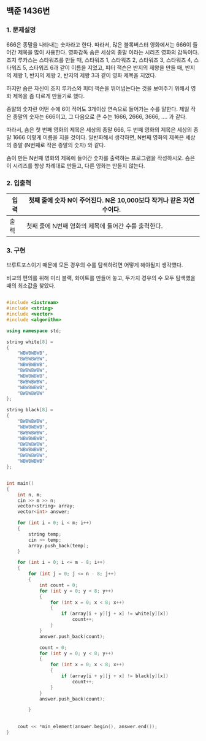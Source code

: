 
## 백준 1436번 
### 1. 문제설명
 
666은 종말을 나타내는 숫자라고 한다. 따라서, 많은 블록버스터 영화에서는 666이 들어간 제목을 많이 사용한다. 영화감독 숌은 세상의 종말 이라는 시리즈 영화의 감독이다. 조지 루카스는 스타워즈를 만들 때, 스타워즈 1, 스타워즈 2, 스타워즈 3, 스타워즈 4, 스타워즈 5, 스타워즈 6과 같이 이름을 지었고, 피터 잭슨은 반지의 제왕을 만들 때, 반지의 제왕 1, 반지의 제왕 2, 반지의 제왕 3과 같이 영화 제목을 지었다.

하지만 숌은 자신이 조지 루카스와 피터 잭슨을 뛰어넘는다는 것을 보여주기 위해서 영화 제목을 좀 다르게 만들기로 했다.

종말의 숫자란 어떤 수에 6이 적어도 3개이상 연속으로 들어가는 수를 말한다. 제일 작은 종말의 숫자는 666이고, 그 다음으로 큰 수는 1666, 2666, 3666, .... 과 같다.

따라서, 숌은 첫 번째 영화의 제목은 세상의 종말 666, 두 번째 영화의 제목은 세상의 종말 1666 이렇게 이름을 지을 것이다. 일반화해서 생각하면, N번째 영화의 제목은 세상의 종말 (N번째로 작은 종말의 숫자) 와 같다.

숌이 만든 N번째 영화의 제목에 들어간 숫자를 출력하는 프로그램을 작성하시오. 숌은 이 시리즈를 항상 차례대로 만들고, 다른 영화는 만들지 않는다.

### 2. 입출력

|입력| 첫째 줄에 숫자 N이 주어진다. N은 10,000보다 작거나 같은 자연수이다.
|---|---|
| 출력| 첫째 줄에 N번째 영화의 제목에 들어간 수를 출력한다.


### 3. 구현

브루트포스이기 때문에 모든 경우의 수를 탐색하려면 어떻게 해야될지 생각했다.

비교의 편의를 위해 미리 블랙, 화이트를 만들어 놓고, 두가지 경우의 수 모두 탐색했을 때의 최소값을 찾았다.

```cpp

#include <iostream>
#include <string>
#include <vector>
#include <algorithm>

using namespace std;

string white[8] =
{
	"WBWBWBWB",
	"BWBWBWBW",
	"WBWBWBWB",
	"BWBWBWBW",
	"WBWBWBWB",
	"BWBWBWBW",
	"WBWBWBWB",
	"BWBWBWBW"
};

string black[8] =
{
	"BWBWBWBW",
	"WBWBWBWB",
	"BWBWBWBW",
	"WBWBWBWB",
	"BWBWBWBW",
	"WBWBWBWB",
	"BWBWBWBW",
	"WBWBWBWB"
};


int main()
{
	int n, m;
	cin >> m >> n;
	vector<string> array;
	vector<int> answer;

	for (int i = 0; i < m; i++)
	{
		string temp;
		cin >> temp;
		array.push_back(temp);
	}

	for (int i = 0; i <= m - 8; i++)
	{
		for (int j = 0; j <= n - 8; j++)
		{
			int count = 0;
			for (int y = 0; y < 8; y++)
			{
				for (int x = 0; x < 8; x++)
				{
					if (array[i + y][j + x] != white[y][x])
						count++;
				}
			}
			answer.push_back(count);

			count = 0;
			for (int y = 0; y < 8; y++)
			{
				for (int x = 0; x < 8; x++)
				{
					if (array[i + y][j + x] != black[y][x])
						count++;
				}
			}
			answer.push_back(count);

		}
	

	cout << *min_element(answer.begin(), answer.end());
}


```




<!--stackedit_data:
eyJoaXN0b3J5IjpbLTE3NzUwNzU2OF19
-->